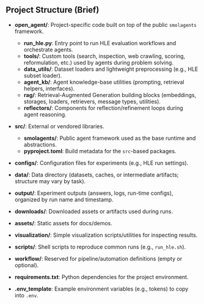 ## Project Structure (Brief)

- **open_agent/**: Project-specific code built on top of the public `smolagents` framework.

  - **run_hle.py**: Entry point to run HLE evaluation workflows and orchestrate agents.
  - **tools/**: Custom tools (search, inspection, web crawling, scoring, reformulation, etc.) used by agents during problem solving.
  - **data_utils/**: Dataset loaders and lightweight preprocessing (e.g., HLE subset loader).
  - **agent_kb/**: Agent knowledge-base utilities (prompting, retrieval helpers, interfaces).
  - **rag/**: Retrieval-Augmented Generation building blocks (embeddings, storages, loaders, retrievers, message types, utilities).
  - **reflectors/**: Components for reflection/refinement loops during agent reasoning.

- **src/**: External or vendored libraries.

  - **smolagents/**: Public agent framework used as the base runtime and abstractions.
  - **pyproject.toml**: Build metadata for the `src`-based packages.

- **configs/**: Configuration files for experiments (e.g., HLE run settings).

- **data/**: Data directory (datasets, caches, or intermediate artifacts; structure may vary by task).

- **output/**: Experiment outputs (answers, logs, run-time configs), organized by run name and timestamp.

- **downloads/**: Downloaded assets or artifacts used during runs.

- **assets/**: Static assets for docs/demos.

- **visualization/**: Simple visualization scripts/utilities for inspecting results.

- **scripts/**: Shell scripts to reproduce common runs (e.g., `run_hle.sh`).

- **workflow/**: Reserved for pipeline/automation definitions (empty or optional).

- **requirements.txt**: Python dependencies for the project environment.

- **.env_template**: Example environment variables (e.g., tokens) to copy into `.env`.
